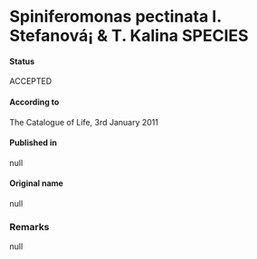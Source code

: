 Spiniferomonas pectinata I. Stefanová¡ & T. Kalina SPECIES
=======

#### Status
ACCEPTED

#### According to
The Catalogue of Life, 3rd January 2011

#### Published in
null

#### Original name
null

### Remarks
null
